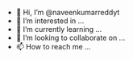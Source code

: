 - 👋 Hi, I’m @naveenkumarreddyt
- 👀 I’m interested in ...
- 🌱 I’m currently learning ...
- 💞️ I’m looking to collaborate on ...
- 📫 How to reach me ...

<!---
naveenkumarreddyt/naveenkumarreddyt is a ✨ special ✨ repository because its `README.md` (this file) appears on your GitHub profile.
You can click the Preview link to take a look at your changes.
--->
